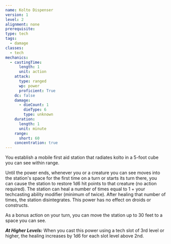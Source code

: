```yaml
---
name: Kolto Dispenser
version: 1
level: 2
alignment: none
prerequisite: 
type: tech
tags:
  - damage
classes:
  - tech
mechanics:
  - castingTime:
      length: 1
      unit: action
    attack:
      type: ranged
      wp: power
      proficient: True
    dc: false
    damage:
      - dieCount: 1
        dieType: 6
        type: unknown
    duration:
      length: 1
      unit: minute
    range:
      short: 60
    concentration: true
---
```

You establish a mobile first aid station that radiates kolto in a 5-foot cube you can see within range.

Until the power ends, whenever you or a creature you can see moves into the station's space for the first time on a turn or starts its turn there, you can cause the station to restore 1d6 hit points to that creature (no action required). The station can heal a number of times equal to 1 + your techcasting ability modifier (minimum of twice). After healing that number of times, the station disintegrates. This power has no effect on droids or constructs.

As a bonus action on your turn, you can move the station up to 30 feet to a space you can see.

***__At Higher Levels__:*** When you cast this power using a tech slot of 3rd level or higher, the healing increases by 1d6 for each slot level above 2nd.
    